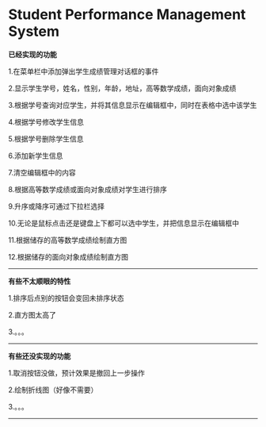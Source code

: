 # Student Performance Management System

**已经实现的功能**

1.在菜单栏中添加弹出学生成绩管理对话框的事件

2.显示学生学号，姓名，性别，年龄，地址，高等数学成绩，面向对象成绩

3.根据学号查询对应学生，并将其信息显示在编辑框中，同时在表格中选中该学生

4.根据学号修改学生信息

5.根据学号删除学生信息

6.添加新学生信息

7.清空编辑框中的内容

8.根据高等数学成绩或面向对象成绩对学生进行排序

9.升序或降序可通过下拉栏选择

10.无论是鼠标点击还是键盘上下都可以选中学生，并把信息显示在编辑框中

11.根据储存的高等数学成绩绘制直方图

12.根据储存的面向对象成绩绘制直方图

---

**有些不太顺眼的特性**

1.排序后点别的按钮会变回未排序状态

2.直方图太高了

3.。。。

---

**有些还没实现的功能**

1.取消按钮没做，预计效果是撤回上一步操作

2.绘制折线图（好像不需要）

3.。。。

---


